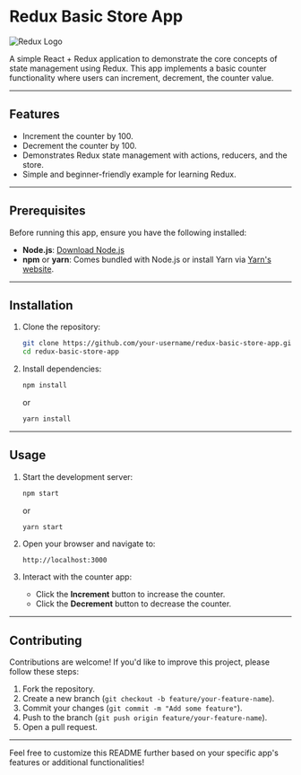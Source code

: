 # Redux Basic Store App

![Redux Logo](https://upload.wikimedia.org/wikipedia/commons/4/49/Redux.png)

A simple React + Redux application to demonstrate the core concepts of state management using Redux. This app implements a basic counter functionality where users can increment, decrement, the counter value.

---

## Features

- Increment the counter by 100.
- Decrement the counter by 100.
- Demonstrates Redux state management with actions, reducers, and the store.
- Simple and beginner-friendly example for learning Redux.

---

## Prerequisites

Before running this app, ensure you have the following installed:

- **Node.js**: [Download Node.js](https://nodejs.org/)
- **npm** or **yarn**: Comes bundled with Node.js or install Yarn via [Yarn's website](https://yarnpkg.com/).

---

## Installation

1. Clone the repository:
   ```bash
   git clone https://github.com/your-username/redux-basic-store-app.git
   cd redux-basic-store-app
   ```

2. Install dependencies:
   ```bash
   npm install
   ```
   or
   ```bash
   yarn install
   ```

---

## Usage

1. Start the development server:
   ```bash
   npm start
   ```
   or
   ```bash
   yarn start
   ```

2. Open your browser and navigate to:
   ```
   http://localhost:3000
   ```

3. Interact with the counter app:
   - Click the **Increment** button to increase the counter.
   - Click the **Decrement** button to decrease the counter.

---

## Contributing

Contributions are welcome! If you'd like to improve this project, please follow these steps:

1. Fork the repository.
2. Create a new branch (`git checkout -b feature/your-feature-name`).
3. Commit your changes (`git commit -m "Add some feature"`).
4. Push to the branch (`git push origin feature/your-feature-name`).
5. Open a pull request.

---

Feel free to customize this README further based on your specific app's features or additional functionalities!
